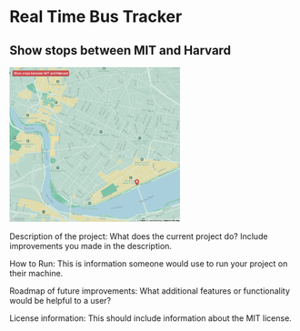 # Real Time Bus Tracker
## Show stops between MIT and Harvard

<img src= "Real-time-bus-tracker.png" width='300'/>

Description of the project: What does the current project do?  Include improvements you made in the description. 

How to Run: This is information someone would use to run your project on their machine.

Roadmap of future improvements: What additional features or functionality would be helpful to a user? 

License information: This should include information about the MIT license. 
